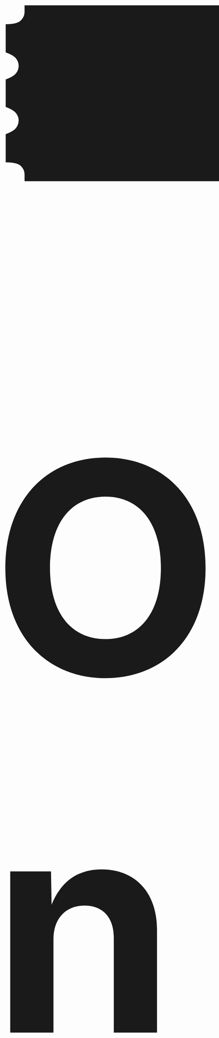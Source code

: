 ## **<span style="font-size: 99vw;">🎟️ Online Event Ticketing System 🎟️</span>**

## User Roles

The application caters to three distinct user roles:

* **Standard User:**
    * Browse and view upcoming events.
    * Book tickets for desired events.
    * Access their booking history.
* **Event Posting User (Organizer):**
    * Create new events.
    * Update existing event details.
    * Delete their own events.
* **System Admin:**
    * Full control over the platform.
    * Manage user accounts.
    * Oversee all events.

## Project Features

The application offers the following key features:

* **Homepage:**
    * Displays a dynamically updated list of upcoming events.
    * Provides essential event details (name, date, location, price).
* **Event Details Page:**
    * Offers comprehensive information about selected events.
    * Includes a seamless ticket booking interface.
* **Ticket Booking System:**
    * Allows users to select ticket quantities.
    * Displays real-time ticket availability.
    * Provides a secure and efficient checkout process.
* **Search and Filter:**
    * Enables users to find events using various criteria (name, category, date, location).
* **User Dashboard:**
    * Presents a personalized view of booked tickets and event history.
* **Admin Panel:**
    * Empowers event organizers to manage their events.
    * Provides tools for adding, updating, and deleting events.
* **Database Integration:**
    * Utilizes MongoDB to store event details, booking information, and user data.
